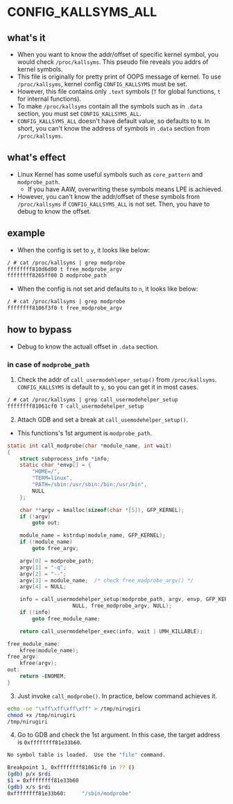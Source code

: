 # CONFIG_KALLSYMS_ALL

## what's it

- When you want to know the addr/offset of specific kernel symbol, you would check `/proc/kallsyms`. This pseudo file reveals you addrs of kernel symbols.
- This file is originally for pretty print of OOPS message of kernel. To use `/proc/kallsyms`, kernel config `CONFIG_KALLSYMS` must be set.
- However, this file contains only `.text` symbols (`T` for global functions, `t` for internal functions).  
- To make `/proc/kallsyms` contain all the symbols such as in `.data` section, you must set `CONFIG_KALLSYMS_ALL`.
- `CONFIG_KALLSYMS_ALL` doesn't have default value, so defaults to `N`. In short, you can't know the address of symbols in `.data` section from `/proc/kallsyms`.

## what's effect
- Linux Kernel has some useful symbols such as `core_pattern` and `modprobe_path`.
  - If you have AAW, overwriting these symbols means LPE is achieved.
- However, you can't know the addr/offset of these symbols from `/proc/kallsyms` if `CONFIG_KALLSYMS_ALL` is not set. Then, you have to debug to know the offset. 

## example
- When the config is set to `y`, it looks like below:
```y.txt
/ # cat /proc/kallsyms | grep modprobe
ffffffff810d6d00 t free_modprobe_argv
ffffffff8265ff00 D modprobe_path
```

- When the config is not set and defaults to `n`, it looks like below:
```y.txt
/ # cat /proc/kallsyms | grep modprobe
ffffffff8106f3f0 t free_modprobe_argv
```

## how to bypass
- Debug to know the actuall offset in `.data` section.

### in case of `modprobe_path`
1. Check the addr of `call_usermodehleper_setup()` from `/proc/kallsyms`. `CONFIG_KALLSYMS` is default to `y`, so you can get it in most cases.
```usemodehelper.txt
/ # cat /proc/kallsyms | grep call_usermodehelper_setup
ffffffff81061cf0 T call_usermodehelper_setup
```

2. Attach GDB and set a break at `call_usemodehelper_setup()`. 
  - This functions's 1st argument is `modprobe_path`.
```call_modprobe.c
static int call_modprobe(char *module_name, int wait)
{
	struct subprocess_info *info;
	static char *envp[] = {
		"HOME=/",
		"TERM=linux",
		"PATH=/sbin:/usr/sbin:/bin:/usr/bin",
		NULL
	};

	char **argv = kmalloc(sizeof(char *[5]), GFP_KERNEL);
	if (!argv)
		goto out;

	module_name = kstrdup(module_name, GFP_KERNEL);
	if (!module_name)
		goto free_argv;

	argv[0] = modprobe_path;
	argv[1] = "-q";
	argv[2] = "--";
	argv[3] = module_name;	/* check free_modprobe_argv() */
	argv[4] = NULL;

	info = call_usermodehelper_setup(modprobe_path, argv, envp, GFP_KERNEL,
					 NULL, free_modprobe_argv, NULL);
	if (!info)
		goto free_module_name;

	return call_usermodehelper_exec(info, wait | UMH_KILLABLE);

free_module_name:
	kfree(module_name);
free_argv:
	kfree(argv);
out:
	return -ENOMEM;
}
```

3. Just invoke `call_modprobe()`. In practice, below command achieves it.
```callit.sh
echo -ne "\xff\xff\xff\xff" > /tmp/nirugiri
chmod +x /tmp/nirugiri
/tmp/nirugiri
```

4. Go to GDB and check the 1st argument. In this case, the target address is `0xffffffff81e33b60`.
```first.sh
No symbol table is loaded.  Use the "file" command.

Breakpoint 1, 0xffffffff81061cf0 in ?? ()
(gdb) p/x $rdi
$1 = 0xffffffff81e33b60
(gdb) x/s $rdi
0xffffffff81e33b60:     "/sbin/modprobe"
```

